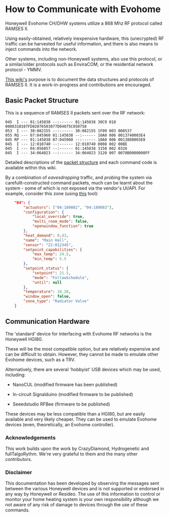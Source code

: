 # How to Communicate with Evohome

Honeywell Evohome CH/DHW systems utilize a 868 Mhz RF protocol called RAMSES II. 

Using easily-obtained, relatively inexpensive hardware, this (unecrypted) RF traffic can be harvested for useful information, and there is also means to inject commands into the network.

Other systems, including non-Honeywell systems, also use this protocol, or a similar/older protocols such as EnviraCOM, or the residential network protocol - YMMV.

[This wiki's](https://github.com/Evsdd/The-Evohome-Project/wiki) purpose is to document the data structures and protocols of RAMSES II. It is a work-in-progress and contributions are encouraged.

## Basic Packet Structure
This is a sequence of RAMSES II packets sent over the RF network:
```
045  I --- 01:145038 --:------ 01:145038 30C9 018 0008310107FD02076503077D04075C050758
053  I --- 30:082155 --:------ 30:082155 1F09 003 000537
055 RQ --- 07:045960 01:145038 --:------ 10A0 006 0013740003E4
045 RP --- 01:145038 07:045960 --:------ 10A0 006 0013880003E8
045  I --- 12:010740 --:------ 12:010740 0008 002 00BE
045  I --- 04:056057 --:------ 01:145038 3150 002 0326
045  I --- 34:064023 --:------ 34:064023 3120 007 0070B0000000FF
```

Detailed descriptions of the [packet structure](https://github.com/Evsdd/The-Evohome-Project/wiki/Packet-structure) and each command code is available within this wiki.

By a combination of _eavesdropping_ traffic, and _probing_ the system via carefullt-constructed command packets, much can be learnt about the system - some of which is not exposed via the vendor's UI/API.  For example, consider this zone (using [this](https://github.com/zxdavb/evohome_rf) tool):

```json
    "04": {
        "actuators": ["04:189082", "04:189083"],
        "configuration": {
            "local_override": true,
            "multi_room_mode": false,
            "openwindow_function": true
        },
        "heat_demand": 0.43,
        "name": "Main Hall",
        "sensor": "22:012345",
        "setpoint_capabilities": {
            "max_temp": 24.5,
            "min_temp": 5.5
        },
        "setpoint_status": {
            "setpoint": 21.5,
            "mode": "FollowSchedule",
            "until": null
        },
        "temperature": 19.28,
        "window_open": false,
        "zone_type": "Radiator Valve"
    }
```

## Communication Hardware

The 'standard' device for interfacing with Evohome RF networks is the Honeywell HGI80. 

These will be the most compatible option, but are relatively expensive and can be difficult to obtain.  However, they cannot be made to emulate other Evohome devices, such as a TRV.

Alternatively, there are several 'hobbyist' USB devices which may be used, including:

  - NanoCUL (modified firmware has been published)

  - In-circuit Signalduino (modified firmware to be published)

  - Seeedstudio RFBee (firmware to be published)

These devices may be less compatible than a HGI80, but are easily available and very likely cheaper. They can be used to emulate Evohome devices (even, theoretically, an Evohome controller). 

### Acknowledgements

This work builds upon the work by CrazyDiamond, Hydrogenetic and fullTalgoRythm. We're very grateful to them and the many other contributors.

### Disclaimer

This documentation has been developed by observing the messages sent between the various Honeywell devices and is not supported or endorsed in any way by Honeywell or Resideo. The use of this information to control or monitor your home heating system is your own responsibility although we not aware of any risk of damage to devices through the use of these commands.
